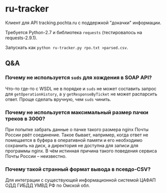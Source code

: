 # ru-tracker

Клиент для API tracking.pochta.ru с поддержкой "докачки" информации.

Требуется Python-2.7 и библиотека `requests` (тестировалось на requests-2.9.1).

Запускать как `python ru-tracker.py rpo.txt >parsed.csv`.

## Q&A

### Почему не используется `suds` для хождения в SOAP API?

Что-то где-то с WSDL не в порядке и `suds` не может составить запрос для
`getOperationHistory`, а у `getResponseByTicket` не может распарсить ответ.
Проще сделать вручную, чем `suds` чинить.

### Почему не используется максимальный размер пачки треков в 3000?

При попытке забрать данные о пачке такого размера nginx Почты России рвёт
соединение. Такое бывает, например, когда ответ не помещается в буфера в
оперативной памяти и его необходимо сохранить на диск, а директория не доступна
для записи для программы nginx. В чём истинная причина такого поведения сервиса
Почты России – неизвестно.

### Почему такой странный формат вывода в псевдо-CSV?

Для интеграции с существующей информационной системой ЦАФАП ОДД ГИБДД УМВД РФ
по Омской обл.
